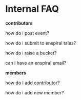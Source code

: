 # Internal FAQ

**contributors**

how do i post event?

how do i submit to enspiral tales?

how do i raise a bucket?

can i have an enspiral email?

**members**

how do I add contributor?

how do i add new member?